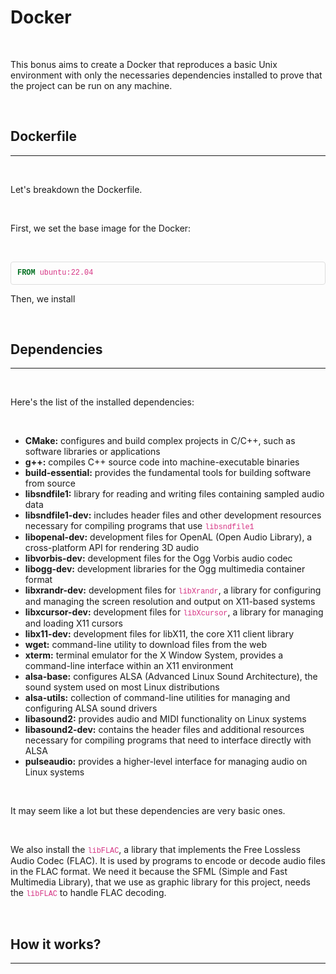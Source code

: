 <style>
	pre {
		background-color: #f8f8f8;
		border: 1px solid #ddd;
		border-radius: 4px;
		padding: 10px;
		overflow: auto;
	}

	code {
		font-family: 'Courier New', Courier, monospace;
		color: #d63384;
	}

	.language-docker {
		color: #007acc;
	}
</style>

# Docker

<br>

This bonus aims to create a Docker that reproduces a basic Unix environment with only the necessaries dependencies installed to prove that the project can be run on any machine.

<br>

## Dockerfile

---

<br>

Let's breakdown the Dockerfile. 

<br>

First, we set the base image for the Docker:

<br>

```Dockerfile
FROM ubuntu:22.04
```

Then, we install 

<br>

## Dependencies

---

<br>

Here's the list of the installed dependencies:

<br>

- **CMake:** configures and build complex projects in C/C++, such as software libraries or applications
- **g++:** compiles C++ source code into machine-executable binaries
- **build-essential:** provides the fundamental tools for building software from source
- **libsndfile1:** library for reading and writing files containing sampled audio data
- **libsndfile1-dev:** includes header files and other development resources necessary for compiling programs that use `libsndfile1`
- **libopenal-dev:** development files for OpenAL (Open Audio Library), a cross-platform API for rendering 3D audio
- **libvorbis-dev:** development files for the Ogg Vorbis audio codec
- **libogg-dev:** development libraries for the Ogg multimedia container format
- **libxrandr-dev:** development files for `libXrandr`, a library for configuring and managing the screen resolution and output on X11-based systems
- **libxcursor-dev:** development files for `libXcursor`, a library for managing and loading X11 cursors
- **libx11-dev:** development files for libX11, the core X11 client library
- **wget:** command-line utility to download files from the web
- **xterm:** terminal emulator for the X Window System, provides a command-line interface within an X11 environment
- **alsa-base:** configures ALSA (Advanced Linux Sound Architecture), the sound system used on most Linux distributions
- **alsa-utils:** collection of command-line utilities for managing and configuring ALSA sound drivers
- **libasound2:** provides audio and MIDI functionality on Linux systems
- **libasound2-dev:** contains the header files and additional resources necessary for compiling programs that need to interface directly with ALSA
- **pulseaudio:** provides a higher-level interface for managing audio on Linux systems

<br>

It may seem like a lot but these dependencies are very basic ones.

<br>

We also install the `libFLAC`, a library that implements the Free Lossless Audio Codec (FLAC). It is used by programs to encode or decode audio files in the FLAC format. We need it because the SFML (Simple and Fast Multimedia Library), that we use as graphic library for this project, needs the `libFLAC` to handle FLAC decoding.

<br>

## How it works?

---

<br>

